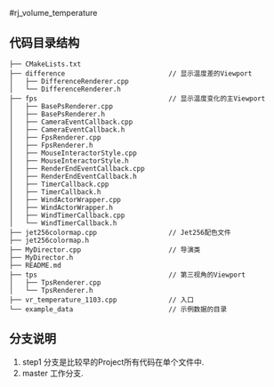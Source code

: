 #rj_volume_temperature

## 代码目录结构

    ├── CMakeLists.txt
    ├── difference                          // 显示温度差的Viewport
    │   ├── DifferenceRenderer.cpp
    │   └── DifferenceRenderer.h
    ├── fps                                 // 显示温度变化的主Viewport
    │   ├── BasePsRenderer.cpp
    │   ├── BasePsRenderer.h
    │   ├── CameraEventCallback.cpp
    │   ├── CameraEventCallback.h
    │   ├── FpsRenderer.cpp
    │   ├── FpsRenderer.h
    │   ├── MouseInteractorStyle.cpp
    │   ├── MouseInteractorStyle.h
    │   ├── RenderEndEventCallback.cpp
    │   ├── RenderEndEventCallback.h
    │   ├── TimerCallback.cpp
    │   ├── TimerCallback.h
    │   ├── WindActorWrapper.cpp
    │   ├── WindActorWrapper.h
    │   ├── WindTimerCallback.cpp
    │   └── WindTimerCallback.h
    ├── jet256colormap.cpp                  // Jet256配色文件
    ├── jet256colormap.h
    ├── MyDirector.cpp                      // 导演类
    ├── MyDirector.h                                
    ├── README.md
    ├── tps                                 // 第三视角的Viewport
    │   ├── TpsRenderer.cpp
    │   └── TpsRenderer.h
    ├── vr_temperature_1103.cpp             // 入口
    └── example_data                        // 示例数据的目录


## 分支说明
1. step1 分支是比较早的Project所有代码在单个文件中.
2. master 工作分支.
